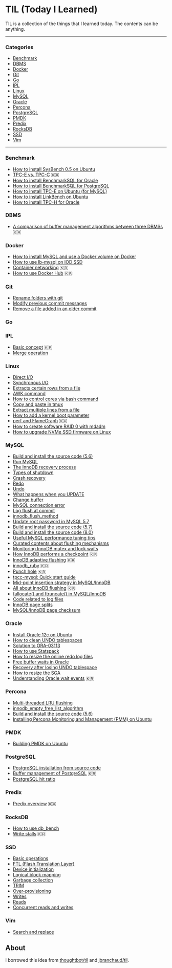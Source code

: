 # TIL (Today I Learned)

TIL is a collection of the things that I learned today. The contents can be anything.

---

### Categories

* [Benchmark](#benchmark)
* [DBMS](#dbms)
* [Docker](#docker)
* [Git](#git)
* [Go](#go)
* [IPL](#ipl)
* [Linux](#linux)
* [MySQL](#mysql)
* [Oracle](#oracle)
* [Percona](#percona)
* [PostgreSQL](#postgresql)
* [PMDK](#pmdk)
* [Predix](#predix)
* [RocksDB](#rocksdb)
* [SSD](#ssd)
* [Vim](#vim)

---

### Benchmark

- [How to install SysBench 0.5 on Ubuntu](benchmark/how-to-install-sysbench-0.5-on-ubuntu.md)
- [TPC-E vs. TPC-C](benchmark/tpc-e-versus-tpc-c.md) :kr:
- [How to install BenchmarkSQL for Oracle](benchmark/how-to-install-benchmarksql-for-oracle.md)
- [How to install BenchmarkSQL for PostgreSQL](benchmark/how-to-install-benchmarksql-for-postgresql.md)
- [How to install TPC-E on Ubuntu (for MySQL)](benchmark/how-to-install-tpce-on-ubuntu.md)
- [How to install LinkBench on Ubuntu](benchmark/how-to-install-linkbench-on-ubuntu.md)
- [How to install TPC-H for Oracle](benchmark/how-to-install-tpch-for-oracle.md)

### DBMS

- [A comparison of buffer management algorithms between three DBMSs](dbms/a-comparison-of-buffer-management-algorithms.md) :kr:

### Docker

- [How to install MySQL and use a Docker volume on Docker](docker/mysql-with-docker-volume.md)
- [How to use lb-mysql on IOD SSD](docker/lb-mysql-on-iod.md)
- [Container networking](docker/container-networking.md) :kr:
- [How to use Docker Hub](docker/how-to-use-docker-hub.md) :kr:

### Git

- [Rename folders with git](git/rename-folders-with-git.md)
- [Modify previous commit messages](git/modify-previous-commit-messages.md)
- [Remove a file added in an older commit](git/Remove-a-file-added-in-an-older-commit.md)

### Go


### IPL

- [Basic concept](ipl/basic-concept.md) :kr:
- [Merge operation](ipl/merge-operation.md)

### Linux

- [Direct I/O](linux/direct-io.md)
- [Synchronous I/O](linux/synchronous-io.md)
- [Extracts certain rows from a file](linux/extracts-certain-rows-from-a-file.md)
- [AWK command](linux/awk-command.md)
- [How to control cores via bash command](linux/how-to-control-cores-via-bash-command.md)
- [Copy and paste in tmux](linux/copy-and-paste-in-tmux.md)
- [Extract multiple lines from a file](linux/extract-multiple-lines-from-a-file.md)
- [How to add a kernel boot parameter](linux/how-to-add-a-kernel-boot-parameter.md)
- [perf and FlameGraph](linux/perf-and-flamegraph.md) :kr:
- [How to create software RAID 0 with mdadm](linux/how-to-create-software-raid0-with-mdadm.md)
- [How to upgrade NVMe SSD firmware on Linux](linux/how-to-upgrade-nvme-ssd-firmware-on-linux.md)

### MySQL

- [Build and install the source code (5.6)](mysql/build-and-install-the-source-code-5.6.md)
- [Run MySQL](mysql/run-mysql.md)
- [The InnoDB recovery process](mysql/the-innodb-recovery-process.md)
- [Types of shutdown](mysql/types-of-shutdown.md)
- [Crash recovery](mysql/crash-recovery.md)
- [Redo](mysql/redo.md)
- [Undo](mysql/undo.md)
- [What happens when you UPDATE](mysql/what-happens-when-you-update.md)
- [Change buffer](mysql/change-buffer.md)
- [MySQL connection error](mysql/mysql-connection-error.md)
- [Log flush at commit](mysql/log-flush-at-commit.md)
- [innodb_flush_method](mysql/innodb-flush-method.md)
- [Update root password in MySQL 5.7](mysql/update-root-password-in-mysql-5.7.md)
- [Build and install the source code (5.7)](mysql/build-and-install-the-source-code-5.7.md)
- [Build and install the source code (8.0)](mysql/build-and-install-the-source-code-8.0.md)
- [Useful MySQL performance tuning tips](mysql/useful-mysql-performance-tuning-tips.md)
- [Curated contents about flushing mechanisms](mysql/curated-contents-about-flushing-mechanisms.md)
- [Monitoring InnoDB mutex and lock waits](mysql/monitoring-innodb-mutex-and-lock-waits.md)
- [How InnoDB performs a checkpoint](mysql/how-innodb-performs-a-checkpoint.md) :kr:
- [InnoDB adaptive flushing](mysql/adaptive-flushing.md) :kr:
- [innodb_ruby](mysql/innodb-ruby.md) :kr:
- [Punch hole](mysql/punch-hole.md) :kr:
- [tpcc-mysql: Quick start guide](mysql/tpcc-mysql.md)
- [Mid-point insertion strategy in MySQL/InnoDB](mysql/midpoint-insertion.md)
- [All about InnoDB flushing](mysql/all-abount-innodb-flushing.md) :kr:
- [fallocate() and ftruncate() in MySQL/InnoDB](mysql/falloc-and-ftrunc-in-innodb.md)
- [Code related to log files](mysql/code-related-to-log-files.md)
- [InnoDB page splits](mysql/page-split.md)
- [MySQL/InnoDB page checksum](mysql/innodb-page-checksum.md)

### Oracle

- [Install Oracle 12c on Ubuntu](oracle/install-oracle-12c-on-ubuntu.md)
- [How to clean UNDO tablespaces](oracle/how-to-clean-undo-tablespaces.md)
- [Solution to ORA-03113](oracle/solution-to-ora-03113.md)
- [How to use Statspack](oracle/how-to-use-statspack.md)
- [How to resize the online redo log files](oracle/how-to-resize-the-online-redo-logfiles.md)
- [Free buffer waits in Oracle](oracle/free-buffer-waits-in-oracle.md)
- [Recovery after losing UNDO tablespace](oracle/recovery-after-losing-undo-tablespace.md)
- [How to resize the SGA](oracle/how-to-resize-the-sga.md)
- [Understanding Oracle wait events](oracle/understanding-oracle-wait-events.md) :kr:

### Percona

- [Multi-threaded LRU flushing](percona/multi-threaded-LRU-flushing.md)
- [innodb_empty_free_list_algorithm](percona/innodb_empty_free_list_algorithm.md)
- [Build and install the source code (5.6)](percona/build-and-install-the-source-code-5.6.md)
- [Installing Percona Monitoring and Management (PMM) on Ubuntu](percona/install-pmm-on-ubuntu.md)

### PMDK

- [Building PMDK on Ubuntu](pmdk/building-pmdk-on-ubuntu.md)

### PostgreSQL

- [PostgreSQL installation from source code](postgresql/installation-from-source-code.md)
- [Buffer management of PostgreSQL](postgresql/pgsql-buffer-mgmt.md) :kr:
- [PostgreSQL hit ratio](postgresql/pgsql-hit-ratio.md)

### Predix

- [Predix overview](predix/predix-overview.md) :kr:

### RocksDB

- [How to use db_bench](rocksdb/how-to-use-db_bench.md)
- [Write stalls](rocksdb/write-stalls.md) :kr:

### SSD

- [Basic operations](ssd/basic-operations.md)
- [FTL (Flash Translation Layer)](ssd/ftl.md)
- [Device initialization](ssd/device-initialization.md)
- [Logical block mapping](ssd/logical-block-mapping.md)
- [Garbage collection](ssd/garbage-collection.md)
- [TRIM](ssd/trim.md)
- [Over-provisioning](ssd/over-provisioning.md)
- [Writes](ssd/writes.md)
- [Reads](ssd/reads.md)
- [Concurrent reads and writes](ssd/concurrent-reads-and-writes.md)

### Vim

- [Search and replace](vim/search-and-replace.md)

## About

I borrowed this idea from [thoughtbot/til](https://github.com/thoughtbot/til) and [jbranchaud/til](https://github.com/jbranchaud/til).
